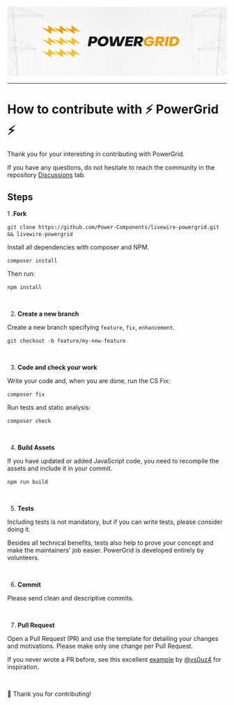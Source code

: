 <div align="center">
	<p><img  src="art/header.jpg" alt="PowerGrid Logo"></p>
</div>

------

# How to contribute with ⚡ PowerGrid ⚡

Thank you for your interesting in contributing with PowerGrid.

If you have any questions, do not hesitate to reach the community in the repository [Discussions](https://github.com/Power-Components/livewire-powergrid/discussions) tab.

## Steps

1 .**Fork**

```shell
git clone https://github.com/Power-Components/livewire-powergrid.git && livewire-powergrid
```

Install all dependencies with composer and NPM.

```shell
composer install
```

Then run:

```shell
npm install
```

<br/>

2. **Create a new branch**

Create a new branch specifying `feature`, `fix`, `enhancement`.

```shell
git checkout -b feature/my-new-feature
```

<br/>

3. **Code and check your work**

Write your code and, when you are done, run the CS Fix:

```Shell
composer fix
```

Run tests and static analysis:

```Shell
composer check
```

<br/>

4. **Build Assets**

If you have updated or added JavaScript code, you need to recompile the assets and include it in your commit.

```Shell
npm run build
```

<br/>

5. **Tests**

Including tests is not mandatory, but if you can write tests, please consider doing it.

Besides all technical benefits, tests also help to prove your concept and make the maintainers' job easier. PowerGrid is developed entirely by volunteers.

<br/>


6. **Commit**

Please send clean and descriptive commits.

<br/>


7. **Pull Request**

Open a Pull Request (PR) and use the template for detailing your changes and motivations. Please make only one change per Pull Request.

If you never wrote a PR before, see this excellent [example](https://github.com/Power-Components/livewire-powergrid/pull/149) by [@vs0uz4](https://github.com/vs0uz4) for inspiration.

<br/>

 💓  Thank you for contributing!
